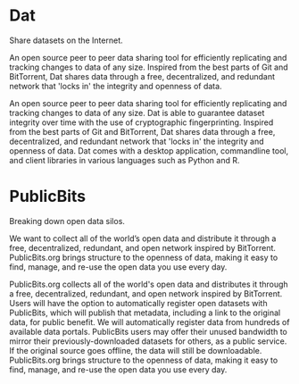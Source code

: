 # Dat

Share datasets on the Internet.

An open source peer to peer data sharing tool for efficiently replicating and tracking changes to data of any size. Inspired from the best parts of Git and BitTorrent, Dat shares data through a free, decentralized, and redundant network that 'locks in' the integrity and openness of data.

An open source peer to peer data sharing tool for efficiently replicating and tracking changes to data of any size. Dat is able to guarantee dataset integrity over time with the use of cryptographic fingerprinting. Inspired from the best parts of Git and BitTorrent, Dat shares data through a free, decentralized, and redundant network that 'locks in' the integrity and openness of data. Dat comes with a desktop application, commandline tool, and client libraries in various languages such as Python and R.

# PublicBits

Breaking down open data silos.

We want to collect all of the world’s open data and distribute it through a free, decentralized, redundant, and open network inspired by BitTorrent. PublicBits.org brings structure to the openness of data, making it easy to find, manage, and re-use the open data you use every day.

PublicBits.org collects all of the world's open data and distributes it through a free, decentralized, redundant, and open network inspired by BitTorrent. Users will have the option to automatically register open datasets with PublicBits, which will publish that metadata, including a link to the original data, for public benefit. We will automatically register data from hundreds of available data portals. PublicBits users may offer their unused bandwidth to mirror their previously-downloaded datasets for others, as a public service. If the original source goes offline, the data will still be downloadable. PublicBits.org brings structure to the openness of data, making it easy to find, manage, and re-use the open data you use every day.
